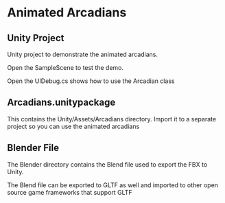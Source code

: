# Animated Arcadians

## Unity Project

Unity project to demonstrate the animated arcadians.

Open the SampleScene to test the demo. 

Open the UIDebug.cs shows how to use the Arcadian class

## Arcadians.unitypackage

This contains the Unity/Assets/Arcadians directory. Import it to a separate project so you can use the animated arcadians

## Blender File

The Blender directory contains the Blend file used to export the FBX to Unity.

The Blend file can be exported to GLTF as well and imported to other open source game frameworks that support GLTF
